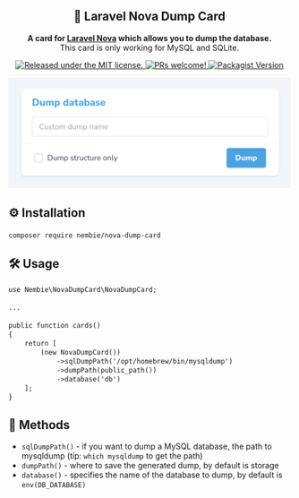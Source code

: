 <h2 align="center">
    💾 Laravel Nova Dump Card
</h2>

<p align="center">
  <strong>A card for <a href="https://nova.laravel.com/">Laravel Nova</a> which allows you to dump the database.</strong>
<br>
This card is only working for MySQL and SQLite.
</p>

<p align="center">
  <a href="https://github.com/Nembie/NovaDumpCard/blob/master/LICENSE">
    <img src="https://img.shields.io/badge/license-MIT-blue.svg" alt="Released under the MIT license." />
  </a>
  <a href="https://github.com/Nembie/NovaDumpCard/pulls">
    <img src="https://img.shields.io/badge/PRs-welcome-brightgreen.svg" alt="PRs welcome!" />
  </a>
  <a href="https://packagist.org/packages/nembie/nova-dump-card">
    <img src="https://img.shields.io/packagist/v/nembie/nova-dump-card" alt="Packagist Version">
  </a>
</p>

<img src="https://github.com/Nembie/NovaDumpCard/blob/main/nova-dump-card.png" alt="Test case" />

## ⚙️ Installation

```composer require nembie/nova-dump-card```

## 🛠️ Usage

```
use Nembie\NovaDumpCard\NovaDumpCard;

...

public function cards()
{
    return [
        (new NovaDumpCard())
            ->sqlDumpPath('/opt/homebrew/bin/mysqldump')
            ->dumpPath(public_path())
            ->database('db')
    ];
}

```

## 🧰 Methods

- `sqlDumpPath()` - if you want to dump a MySQL database, the path to mysqldump (tip: `which mysqldump` to get the path)
- `dumpPath()` - where to save the generated dump, by default is storage
- `database()` - specifies the name of the database to dump, by default is `env(DB_DATABASE)`
